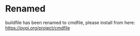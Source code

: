 # Renamed
buildfile has been renamed to cmdfile, please install from here: https://pypi.org/project/cmdfile